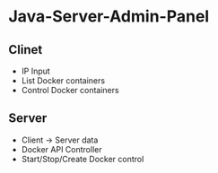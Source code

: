 # Java-Server-Admin-Panel

## Clinet
- IP Input
- List Docker containers
- Control Docker containers

## Server
- Client -> Server data
- Docker API Controller
- Start/Stop/Create Docker control
